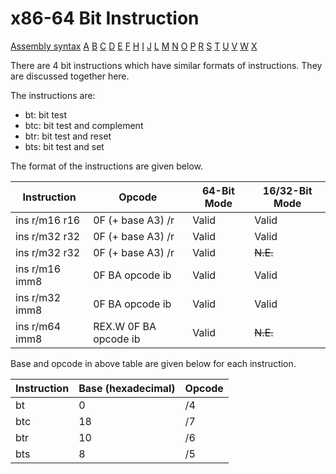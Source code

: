 x86-64 Bit Instruction
=============================

[Assembly syntax](AssemblyX64.md)
[A](AssemblyX64B.md) [B](AssemblyX64B.md) [C](AssemblyX64C.md)
[D](AssemblyX64D.md) [E](AssemblyX64E.md) [F](AssemblyX64F.md)
[H](AssemblyX64H.md) [I](AssemblyX64I.md) [J](AssemblyX64J.md)
[L](AssemblyX64L.md) [M](AssemblyX64M.md) [N](AssemblyX64N.md)
[O](AssemblyX64O.md) [P](AssemblyX64P.md) [R](AssemblyX64R.md)
[S](AssemblyX64S.md) [T](AssemblyX64T.md) [U](AssemblyX64U.md)
[V](AssemblyX64V.md) [W](AssemblyX64W.md) [X](AssemblyX64X.md)

There are 4 bit instructions which have similar formats of
instructions. They are discussed together here.

The instructions are:
* bt:  bit test
* btc: bit test and complement
* btr: bit test and reset
* bts: bit test and set

The format of the instructions are given below.

| Instruction    | Opcode                  | 64-Bit Mode | 16/32-Bit Mode |
| -------------- | ----------------------- | ----------- | -------------- |
| ins r/m16 r16  | 0F (+ base A3) /r       | Valid       | Valid          |
| ins r/m32 r32  | 0F (+ base A3) /r       | Valid       | Valid          |
| ins r/m32 r32  | 0F (+ base A3) /r       | Valid       | ~~N.E.~~       |
| ins r/m16 imm8 | 0F BA opcode ib         | Valid       | Valid          |
| ins r/m32 imm8 | 0F BA opcode ib         | Valid       | Valid          |
| ins r/m64 imm8 | REX.W 0F BA opcode ib   | Valid       | ~~N.E.~~       |

Base and opcode in above table are given below for each instruction.

| Instruction | Base (hexadecimal) | Opcode |
| ----------- | ------------------ | ------ |
| bt          | 0                  | /4     |
| btc         | 18                 | /7     |
| btr         | 10                 | /6     |
| bts         | 8                  | /5     |
